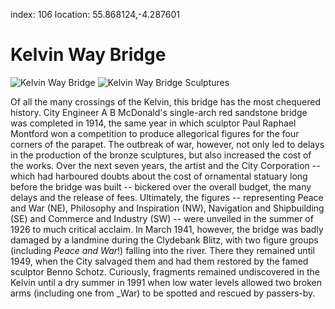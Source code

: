 index: 106
location: 55.868124,-4.287601

# Kelvin Way Bridge

![Kelvin Way Bridge](kelvin-way-bridge.jpg)
![Kelvin Way Bridge Sculptures](kelvin-way-bridge-sculptures.jpg)

Of all the many crossings of the Kelvin, this bridge has the most
chequered history. City Engineer A B McDonald's single-arch red
sandstone bridge was completed in 1914, the same year in which
sculptor Paul Raphael Montford won a competition to produce
allegorical figures for the four corners of the parapet. The outbreak
of war, however, not only led to delays in the production of the
bronze sculptures, but also increased the cost of the works. Over the
next seven years, the artist and the City Corporation -- which had
harboured doubts about the cost of ornamental statuary long before the
bridge was built -- bickered over the overall budget, the many delays
and the release of fees. Ultimately, the figures -- representing Peace
and War (NE), Philosophy and Inspiration (NW), Navigation and
Shipbuilding (SE) and Commerce and Industry (SW) -- were unveiled in
the summer of 1926 to much critical acclaim. In March 1941, however,
the bridge was badly damaged by a landmine during the Clydebank Blitz,
with two figure groups (including _Peace and War_!) falling into the
river. There they remained until 1949, when the City salvaged them and
had them restored by the famed sculptor Benno Schotz. Curiously,
fragments remained undiscovered in the Kelvin until a dry summer in
1991 when low water levels allowed two broken arms (including one from
_War) to be spotted and rescued by passers-by.

